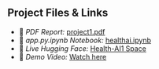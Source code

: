 ## Project Files & Links

- 📄 *PDF Report:* [project1.pdf](Citizen_AI_Project_Document.pdf)
- 📓 *app.py.ipynb Notebook:* [healthai.ipynb](citizen_ai.py)
- 🤖 *Live Hugging Face:* [Health-AI1 Space]()
- 🎥 *Demo Video:* [Watch here]()
 
